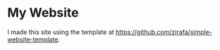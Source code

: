 # My Website

I made this site using the template at https://github.com/zirafa/simple-website-template.



